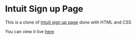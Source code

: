 # Intuit Sign up Page

This is a clone of [Intuit sign up page](https://accounts.intuit.com/signup.html) done with HTML and CSS

You can view it live [here](link)